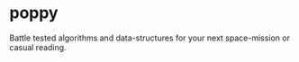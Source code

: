# poppy
Battle tested algorithms and data-structures for your next space-mission or casual reading.
